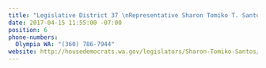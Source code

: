 ```yaml
---
title: "Legislative District 37 \nRepresentative Sharon Tomiko T. Santos"
date: 2017-04-15 11:55:00 -07:00
position: 6
phone-numbers:
  Olympia WA: "(360) 786-7944"
website: http://housedemocrats.wa.gov/legislators/Sharon-Tomiko-Santos/
---
```


